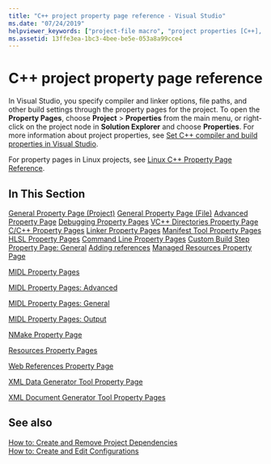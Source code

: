 ```yaml
---
title: "C++ project property page reference - Visual Studio"
ms.date: "07/24/2019"
helpviewer_keywords: ["project-file macro", "project properties [C++], default values", "user-defined values", "project properties [C++], setting", "macros, project-file", "property pages, project settings", "C++ projects, properties", "build macro", "user-defined macros"]
ms.assetid: 13ffe3ea-1bc3-4bee-be5e-053a8a99cce4
---
```

# C++ project property page reference

In Visual Studio, you specify compiler and linker options, file paths, and other build settings through the property pages for the project. To open the **Property Pages**, choose  **Project** > **Properties** from the main menu, or right-click on the project node in **Solution Explorer** and choose **Properties**. For more information about project properties, see [Set C++ compiler and build properties in Visual Studio](../working-with-project-properties.md).

For property pages in Linux projects, see [Linux C++ Property Page Reference](../../linux/prop-pages-linux.md).

## In This Section

[General Property Page (Project)](general-property-page-project.md)
[General Property Page (File)](general-property-page-file.md)
[Advanced Property Page](advanced-property-page.md)
[Debugging Property Pages](debugging-property-pages.md)
[VC++ Directories Property Page](vcpp-directories-property-page.md)
[C/C++ Property Pages](c-cpp-prop-pages.md)
[Linker Property Pages](linker-property-pages.md)
[Manifest Tool Property Pages](manifest-tool-property-pages.md)
[HLSL Property Pages](hlsl-property-pages.md)
[Command Line Property Pages](command-line-property-pages.md)
[Custom Build Step Property Page: General](custom-build-step-property-page-general.md)
[Adding references](../adding-references-in-visual-cpp-projects.md)
[Managed Resources Property Page](managed-resources-property-page.md)

[MIDL Property Pages](midl-property-pages.md)

[MIDL Property Pages: Advanced](midl-property-pages-advanced.md)

[MIDL Property Pages: General](midl-property-pages-general.md)

[MIDL Property Pages: Output](midl-property-pages-output.md)

[NMake Property Page](nmake-property-page.md)

[Resources Property Pages](resources-property-pages.md)



[Web References Property Page](web-references-property-page.md)

[XML Data Generator Tool Property Page](xml-data-generator-tool-property-page.md)

[XML Document Generator Tool Property Pages](xml-document-generator-tool-property-pages.md)

## See also

[How to: Create and Remove Project Dependencies](/visualstudio/ide/how-to-create-and-remove-project-dependencies)<br>
[How to: Create and Edit Configurations](/visualstudio/ide/how-to-create-and-edit-configurations)
